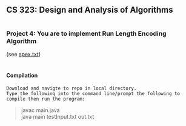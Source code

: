 ## <h2><b>CS 323: Design and Analysis of Algorithms</b></h2>
# <h3>Project 4: You are to implement Run Length Encoding Algorithm</h3> (see <a href="https://github.com/isaacmba/RunLengthEncoding/blob/master/spex.txt">spex.txt</a>)

# <h4>Compilation</h4>	

	Download and navigte to repo in local directory.
	Type the following into the command line/prompt the following to compile then run the program:
> javac main.java<br>
> java main testInput.txt out.txt <br>


